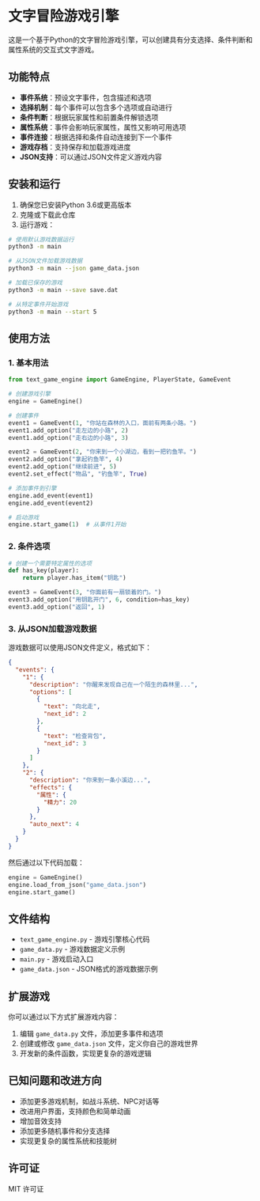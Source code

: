 # 文字冒险游戏引擎

这是一个基于Python的文字冒险游戏引擎，可以创建具有分支选择、条件判断和属性系统的交互式文字游戏。

## 功能特点

- **事件系统**：预设文字事件，包含描述和选项
- **选择机制**：每个事件可以包含多个选项或自动进行
- **条件判断**：根据玩家属性和前置条件解锁选项
- **属性系统**：事件会影响玩家属性，属性又影响可用选项
- **事件连接**：根据选择和条件自动连接到下一个事件
- **游戏存档**：支持保存和加载游戏进度
- **JSON支持**：可以通过JSON文件定义游戏内容

## 安装和运行

1. 确保您已安装Python 3.6或更高版本
2. 克隆或下载此仓库
3. 运行游戏：

```bash
# 使用默认游戏数据运行
python3 -m main

# 从JSON文件加载游戏数据
python3 -m main --json game_data.json

# 加载已保存的游戏
python3 -m main --save save.dat

# 从特定事件开始游戏
python3 -m main --start 5
```

## 使用方法

### 1. 基本用法

```python
from text_game_engine import GameEngine, PlayerState, GameEvent

# 创建游戏引擎
engine = GameEngine()

# 创建事件
event1 = GameEvent(1, "你站在森林的入口，面前有两条小路。")
event1.add_option("走左边的小路", 2)
event1.add_option("走右边的小路", 3)

event2 = GameEvent(2, "你来到一个小湖边，看到一把钓鱼竿。")
event2.add_option("拿起钓鱼竿", 4)
event2.add_option("继续前进", 5)
event2.set_effect("物品", "钓鱼竿", True)

# 添加事件到引擎
engine.add_event(event1)
engine.add_event(event2)

# 启动游戏
engine.start_game(1)  # 从事件1开始
```

### 2. 条件选项

```python
# 创建一个需要特定属性的选项
def has_key(player):
    return player.has_item("钥匙")

event3 = GameEvent(3, "你面前有一扇锁着的门。")
event3.add_option("用钥匙开门", 6, condition=has_key)
event3.add_option("返回", 1)
```

### 3. 从JSON加载游戏数据

游戏数据可以使用JSON文件定义，格式如下：

```json
{
  "events": {
    "1": {
      "description": "你醒来发现自己在一个陌生的森林里...",
      "options": [
        {
          "text": "向北走",
          "next_id": 2
        },
        {
          "text": "检查背包",
          "next_id": 3
        }
      ]
    },
    "2": {
      "description": "你来到一条小溪边...",
      "effects": {
        "属性": {
          "精力": 20
        }
      },
      "auto_next": 4
    }
  }
}
```

然后通过以下代码加载：

```python
engine = GameEngine()
engine.load_from_json("game_data.json")
engine.start_game()
```

## 文件结构

- `text_game_engine.py` - 游戏引擎核心代码
- `game_data.py` - 游戏数据定义示例
- `main.py` - 游戏启动入口
- `game_data.json` - JSON格式的游戏数据示例

## 扩展游戏

你可以通过以下方式扩展游戏内容：

1. 编辑 `game_data.py` 文件，添加更多事件和选项
2. 创建或修改 `game_data.json` 文件，定义你自己的游戏世界
3. 开发新的条件函数，实现更复杂的游戏逻辑

## 已知问题和改进方向

- 添加更多游戏机制，如战斗系统、NPC对话等
- 改进用户界面，支持颜色和简单动画
- 增加音效支持
- 添加更多随机事件和分支选择
- 实现更复杂的属性系统和技能树

## 许可证

MIT 许可证 